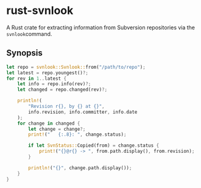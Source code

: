 # rust-svnlook

A Rust crate for extracting information from Subversion repositories via the
`svnlook`command.

## Synopsis

```rust
let repo = svnlook::Svnlook::from("/path/to/repo");
let latest = repo.youngest()?;
for rev in 1..latest {
    let info = repo.info(rev)?;
    let changed = repo.changed(rev)?;

    println!(
        "Revision r{}, by {} at {}",
        info.revision, info.committer, info.date
    );
    for change in changed {
        let change = change?;
        print!("   {:.8}: ", change.status);

        if let SvnStatus::Copied(from) = change.status {
            print!("{}@r{} -> ", from.path.display(), from.revision);
        }

        println!("{}", change.path.display());
    }
}
```